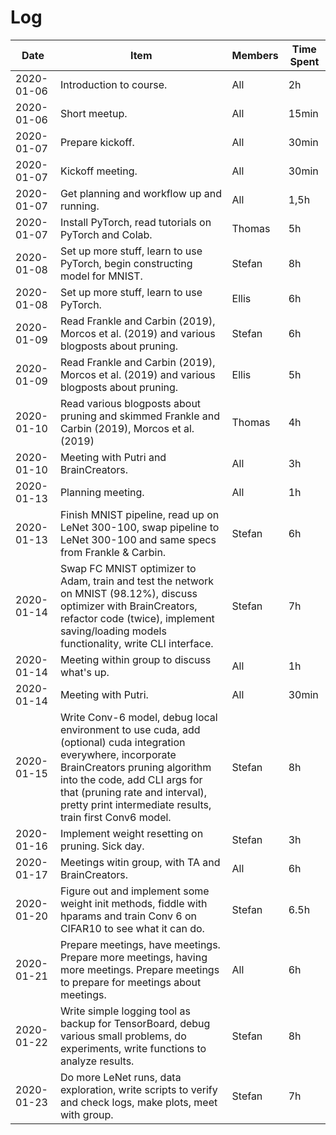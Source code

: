 # Log

| Date       | Item                                                                                                                                                                                                                                                                           | Members | Time Spent |
|------------|--------------------------------------------------------------------------------------------------------------------------------------------------------------------------------------------------------------------------------------------------------------------------------|---------|------------|
| 2020-01-06 | Introduction to course.                                                                                                                                                                                                                                                        | All     | 2h         |
| 2020-01-06 | Short meetup.                                                                                                                                                                                                                                                                  | All     | 15min      |
| 2020-01-07 | Prepare kickoff.                                                                                                                                                                                                                                                               | All     | 30min      |
| 2020-01-07 | Kickoff meeting.                                                                                                                                                                                                                                                               | All     | 30min      |
| 2020-01-07 | Get planning and workflow up and running.                                                                                                                                                                                                                                      | All     | 1,5h       |
| 2020-01-07 | Install PyTorch, read tutorials on PyTorch and Colab.                                                                                                                                                                                                                          | Thomas  | 5h         |
| 2020-01-08 | Set up more stuff, learn to use PyTorch, begin constructing model for MNIST.                                                                                                                                                                                                   | Stefan  | 8h         |
| 2020-01-08 | Set up more stuff, learn to use PyTorch.                                                                                                                                                                                                                                       | Ellis   | 6h         |
| 2020-01-09 | Read Frankle and Carbin (2019), Morcos et al. (2019) and various blogposts about pruning.                                                                                                                                                                                      | Stefan  | 6h         |
| 2020-01-09 | Read Frankle and Carbin (2019), Morcos et al. (2019) and various blogposts about pruning.                                                                                                                                                                                      | Ellis   | 5h         |
| 2020-01-10 | Read various blogposts about pruning and skimmed Frankle and Carbin (2019), Morcos et al. (2019)                                                                                                                                                                               | Thomas  | 4h         |
| 2020-01-10 | Meeting with Putri and BrainCreators.                                                                                                                                                                                                                                          | All     | 3h         |
| 2020-01-13 | Planning meeting.                                                                                                                                                                                                                                                              | All     | 1h         |
| 2020-01-13 | Finish MNIST pipeline, read up on LeNet 300-100, swap pipeline to LeNet 300-100 and same specs from Frankle & Carbin.                                                                                                                                                          | Stefan  | 6h         |
| 2020-01-14 | Swap FC MNIST optimizer to Adam, train and test the network on MNIST (98.12%), discuss optimizer with BrainCreators, refactor code (twice), implement saving/loading models functionality, write CLI interface.                                                                | Stefan  | 7h         |
| 2020-01-14 | Meeting within group to discuss what's up.                                                                                                                                                                                                                                     | All     | 1h         |
| 2020-01-14 | Meeting with Putri.                                                                                                                                                                                                                                                            | All     | 30min      |
| 2020-01-15 | Write Conv-6 model, debug local environment to use cuda, add (optional) cuda integration everywhere, incorporate BrainCreators pruning algorithm into the code, add CLI args for that (pruning rate and interval), pretty print intermediate results, train first Conv6 model. | Stefan  | 8h         |
| 2020-01-16 | Implement weight resetting on pruning. Sick day.                                                                                                                                                                                                                               | Stefan  | 3h         |
| 2020-01-17 | Meetings witin group, with TA and BrainCreators.                                                                                                                                                                                                                               | All     | 6h         |
| 2020-01-20 | Figure out and implement some weight init methods, fiddle with hparams and train Conv 6 on CIFAR10 to see what it can do.                                                                                                                                                      | Stefan  | 6.5h       |
| 2020-01-21 | Prepare meetings, have meetings. Prepare more meetings, having more meetings. Prepare meetings to prepare for meetings about meetings.                                                                                                                                         | All     | 6h         |
| 2020-01-22 | Write simple logging tool as backup for TensorBoard, debug various small problems, do experiments, write functions to analyze results.                                                                                                                                         | Stefan  | 8h         |
| 2020-01-23 | Do more LeNet runs, data exploration, write scripts to verify and check logs, make plots, meet with group.                                                                                                                                                                     | Stefan  | 7h         |
